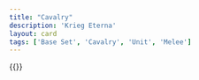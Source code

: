 ```yaml
---
title: "Cavalry"
description: 'Krieg Eterna'
layout: card
tags: ['Base Set', 'Cavalry', 'Unit', 'Melee']
---
```

{{<card-detail-page title="Calvary2" artwork="Charge of the 4th Hussars at the battle of Friedland by Édouard Detaille  (1891)" />}}